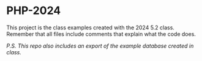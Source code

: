 # PHP-2024
This project is the class examples created with the 2024 5.2 class.
Remember that all files include comments that explain what the code does.

*P.S. This repo also includes an export of the example database created in class.*